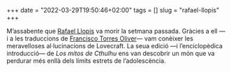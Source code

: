 +++
date = "2022-03-29T19:50:46+02:00"
tags = []
slug = "rafael-llopis"
+++

M’assabente que [Rafael Llopis](https://es.wikipedia.org/wiki/Rafael_Llopis) va morir la setmana passada. Gràcies a ell —i a les traduccions de [Francisco Torres Oliver](https://es.wikipedia.org/wiki/Francisco_Torres_Oliver)— vam conèixer les meravelloses al·lucinacions de Lovecraft. La seua edició —i l’enciclopèdica introducció— de *Los mitos de Cthulhu* ens van descobrir un món que va perdurar més enllà dels límits estrets de l’adolescència.
